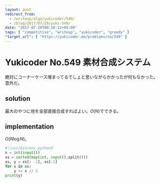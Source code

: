 ```yaml
---
layout: post
redirect_from:
  - /writeup/algo/yukicoder/549/
  - /blog/2017/07/29/yuki-549/
date: "2017-07-29T00:10:12+09:00"
tags: [ "competitive", "writeup", "yukicoder", "greedy" ]
"target_url": [ "https://yukicoder.me/problems/no/549" ]
---
```


# Yukicoder No.549 素材合成システム

絶対にコーナーケース埋まってるでしょと思いながらかかったが何もなかった。意外だ。

## solution

最大のやつに他を全部直接合成すればよい。$O(N)$でできる。

## implementation

$O(N \log N)$。

``` python
#!/usr/bin/env python3
n = int(input())
xs = sorted(map(int, input().split()))
xs, y = xs[: -1], xs[-1]
for x in xs:
    y += x // 2
print(y)
```
